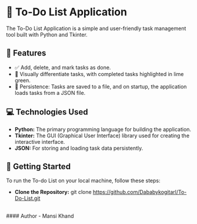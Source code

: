 # 📝 To-Do List Application

The To-Do List Application is a simple and user-friendly task management tool built with Python and Tkinter.

## 🚀 Features

- ✅ Add, delete, and mark tasks as done.
- 🎨 Visually differentiate tasks, with completed tasks highlighted in lime green.
- 📂 Persistence: Tasks are saved to a file, and on startup, the application loads tasks from a JSON file.

## 💻 Technologies Used

- **Python:** The primary programming language for building the application.
- **Tkinter:** The GUI (Graphical User Interface) library used for creating the interactive interface.
- **JSON:** For storing and loading task data persistently.

## 🚀 Getting Started

To run the To-do List on your local machine, follow these steps:
<br>
- **Clone the Repository:** git clone https://github.com/Dababykogitarl/To-Do-List.git
<br>
#### Author - Mansi Khand
